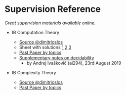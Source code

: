 # Supervision Reference

*Great supervision materials available online.*

- IB Computation Theory
  - [Source @dimitrioslos](https://dimitrioslos.com/sups/)
  - Sheet with solutions [1](./Ref/IBCompTheory/exer_sols_1.pdf) [2](./Ref/IBCompTheory/exer_sols_2.pdf) [3](./Ref/IBCompTheory/exer_sols_3.pdf)
  - [Past Paper by topics](./Ref/IBCompTheory/Past%20Paper%20by%20Topics.pdf)
  - [Supplementary notes on decidability](./Ref/IBCompTheory/Notes-Decidability.pdf)
    - by Andrej Ivašković (ai294), 23rd August 2019

- IB Complexity Theory
  - [Source @dimitrioslos](https://dimitrioslos.com/sups/)
  - [Past Paper by topics](./Ref/IBComplexityTheory/Past%20Paper%20by%20Topics.pdf)
